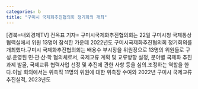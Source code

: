 ```yaml
---
categories: b
title: "구미시 국제화추진협의회 정기회의 개최"
---
```

[경북=내외경제TV] 전옥표 기자= 구미시국제화추진협의회는 22일 구미시청 국제통상협력실에서 위원 13명이 참석한 가운데 2022년도 구미시국제화추진협의회 정기회의를 개최했다.구미시 국제화추진협의회는 배용수 부시장을 위원장으로 13명의 위원들로 구성․운영된 민·관·산·학 협의체로서, 국제교류 계획 및 교류방향 설정, 분야별 국제화 추진 과제 발굴, 국제교류 협력사업 선정 및 추진에 관한 사항 등을 심의․조정하는 역할을 한다.이날 회의에서는 위촉직 11명의 위원에 대한 위촉장 수여와 2022년 구미시 국제교류 추진실적, 2023년도